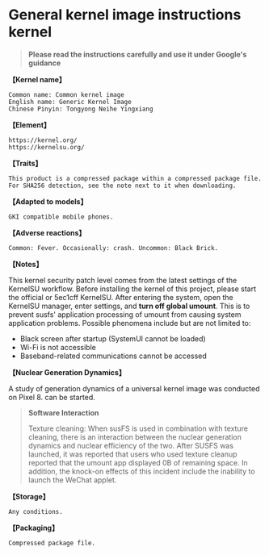 # General kernel image instructions kernel

> **Please read the instructions carefully and use it under Google's guidance**

**【Kernel name】**

    Common name: Common kernel image
    English name: Generic Kernel Image
    Chinese Pinyin: Tongyong Neihe Yingxiang

**【Element】**

    https://kernel.org/
    https://kernelsu.org/

**【Traits】**

    This product is a compressed package within a compressed package file. For SHA256 detection, see the note next to it when downloading.

**【Adapted to models】**

    GKI compatible mobile phones.

**【Adverse reactions】** 

    Common: Fever. Occasionally: crash. Uncommon: Black Brick. 

**【Notes】**

This kernel security patch level comes from the latest settings of the KernelSU workflow. Before installing the kernel of this project, please       start the official or 5ec1cff KernelSU. After entering the system, open the KernelSU manager, enter settings, and **turn off global umount**. This is to prevent susfs' application processing of umount from causing system application problems. Possible phenomena include but are not limited to: 
  
- Black screen after startup (SystemUI cannot be loaded) 
- Wi-Fi is not accessible
- Baseband-related communications cannot be accessed

**【Nuclear Generation Dynamics】**

A study of generation dynamics of a universal kernel image was conducted on Pixel 8. can be started.
> **Software Interaction**
>
> Texture cleaning: When susFS is used in combination with texture cleaning, there is an interaction between the nuclear generation dynamics and nuclear efficiency of the two. After SUSFS was launched, it was reported that users who used texture cleanup reported that the umount app displayed 0B of remaining space. In addition, the knock-on effects of this incident include the inability to launch the WeChat applet.

**【Storage】**

    Any conditions.

**【Packaging】**

    Compressed package file.
